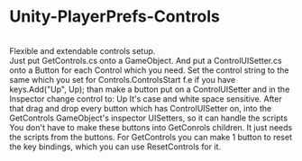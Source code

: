 # Unity-PlayerPrefs-Controls
<br>Flexible and extendable controls setup.</br>
Just put GetControls.cs onto a GameObject.
And put a ControlUISetter.cs onto a Button for each Control which you need.
Set the control string to the same which you set for Controls.ControlsStart
f.e if you have keys.Add("Up", Up); than make a button put on a ControlUISetter and in the Inspector change control to: Up
It's case and white space sensitive.
After that drag and drop every button which has ControlUISetter on, into the GetControls GameObject's inspector UISetters, so it can handle the scripts
You don't have to make these buttons into GetConrols children. It just needs the scripts from the buttons.
For GetControls you can make 1 button to reset the key bindings, which you can use ResetControls for it.
